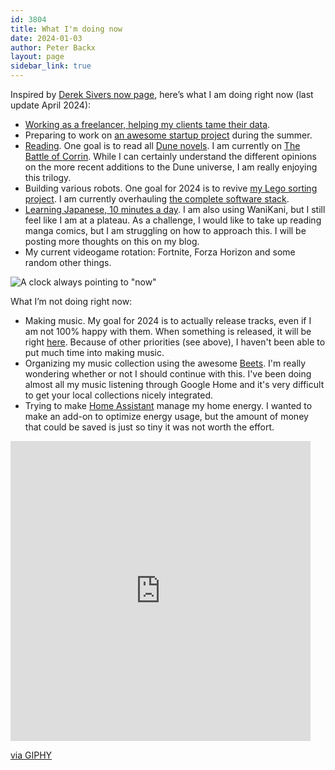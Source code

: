 ```yaml
---
id: 3804
title: What I'm doing now
date: 2024-01-03
author: Peter Backx
layout: page
sidebar_link: true
---
```

Inspired by [Derek Sivers now page](http://sivers.org/now), here’s what I am doing right now (last update April 2024):

* [Working as a freelancer, helping my clients tame their data](https://www.linkedin.com/in/pbackx/).
* Preparing to work on [an awesome startup project](https://www.longyan.io/) during the summer.
* [Reading](https://www.goodreads.com/user/show/37577599-peter-backx). One goal is to read all [Dune novels](http://www.dunenovels.com/). I am currently on [The Battle of Corrin](https://en.wikipedia.org/wiki/Dune:_The_Battle_of_Corrin). While I can certainly understand the different opinions on the more recent additions to the Dune universe, I am really enjoying this trilogy.
* Building various robots. One goal for 2024 is to revive [my Lego sorting project](https://www.streamhead.com/3d%20printing/ai/2021/11/01/deep-learning-lego-sorting.html). I am currently overhauling [the complete software stack](https://github.com/pbackx/lego-sorter-pi/).
* [Learning Japanese, 10 minutes a day](https://www.duolingo.com/profile/PeterBackx1). I am also using WaniKani, but I still feel like I am at a plateau. As a challenge, I would like to take up reading manga comics, but I am struggling on how to approach this. I will be posting more thoughts on this on my blog.
* My current videogame rotation: Fortnite, Forza Horizon and some random other things.


![A clock always pointing to "now"](http://www.streamhead.com/wp-content/uploads/2015/10/D0D60BD6.jpg)

What I’m not doing right now:

* Making music. My goal for 2024 is to actually release tracks, even if I am not 100% happy with them. When something is released, it will be right [here](https://soundcloud.com/pete-with-a-p). Because of other priorities (see above), I haven't been able to put much time into making music.
* Organizing my music collection using the awesome [Beets](http://beets.io/). I'm really wondering whether or not I should continue with this. I've been doing almost all my music listening through Google Home and it's very difficult to get your local collections nicely integrated.
* Trying to make [Home Assistant](https://www.home-assistant.io/) manage my home energy. I wanted to make an add-on to optimize energy usage, but the amount of money that could be saved is just so tiny it was not worth the effort.


<iframe src="https://giphy.com/embed/26xoplW0VhLLByrAY" width="480" height="480" frameBorder="0" class="giphy-embed" allowFullScreen></iframe><p><a href="https://giphy.com/gifs/cute-sloth-slothilda-26xoplW0VhLLByrAY">via GIPHY</a></p>
